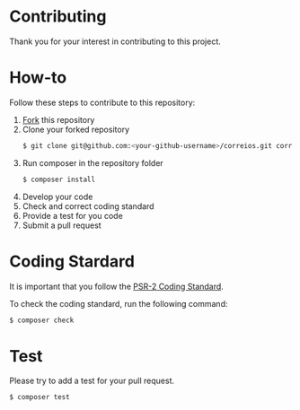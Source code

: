 # Contributing

Thank you for your interest in contributing to this project.

# How-to

Follow these steps to contribute to this repository:

1. [Fork](https://guides.github.com/activities/forking/) this repository
2. Clone your forked repository
    ``` bash
    $ git clone git@github.com:<your-github-username>/correios.git correios
    ```
3. Run composer in the repository folder
    ``` bash
    $ composer install
    ```
4. Develop your code
5. Check and correct coding standard
6. Provide a test for you code
7. Submit a pull request

# Coding Stardard

It is important that you follow the [PSR-2 Coding Standard](https://github.com/php-fig/fig-standards/blob/master/accepted/PSR-2-coding-style-guide.md).

To check the coding standard, run the following command:
``` bash
$ composer check
```

# Test

Please try to add a test for your pull request.

``` bash
$ composer test
```